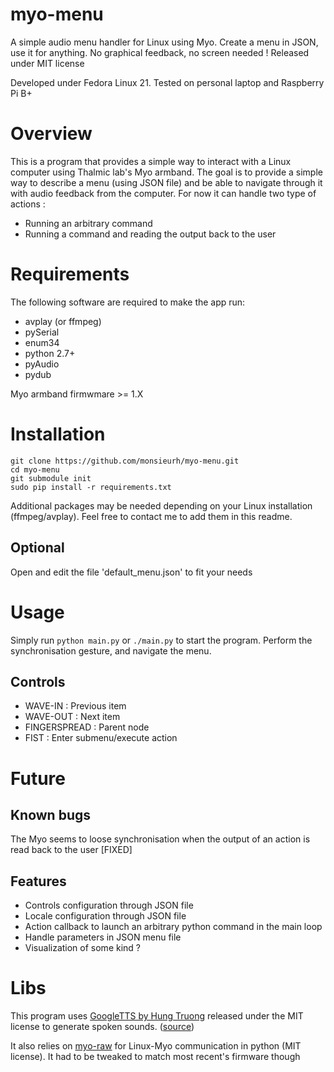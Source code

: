 # myo-menu
A simple audio menu handler for Linux using Myo.
Create a menu in JSON, use it for anything. No graphical feedback, no screen needed !
Released under MIT license

Developed under Fedora Linux 21. Tested on personal laptop and Raspberry Pi B+

# Overview
This is a program that provides a simple way to interact with a Linux computer using Thalmic lab's Myo armband. 
The goal is to provide a simple way to describe a menu (using JSON file) and be able to navigate through it with 
audio feedback from the computer. For now it can handle two type of actions :
- Running an arbitrary command
- Running a command and reading the output back to the user

# Requirements
The following software are required to make the app run:
- avplay (or ffmpeg)
- pySerial
- enum34
- python 2.7+
- pyAudio
- pydub

Myo armband firmwmare >= 1.X

# Installation
```
git clone https://github.com/monsieurh/myo-menu.git
cd myo-menu
git submodule init
sudo pip install -r requirements.txt
```
Additional packages may be needed depending on your Linux installation (ffmpeg/avplay). 
Feel free to contact me to add them in this readme.

## Optional
Open and edit the file 'default_menu.json' to fit your needs

# Usage
Simply run ```python main.py``` or ```./main.py``` to start the program. 
Perform the synchronisation gesture, and navigate the menu.

## Controls
- WAVE-IN : Previous item
- WAVE-OUT : Next item
- FINGERSPREAD : Parent node
- FIST : Enter submenu/execute action

# Future
## Known bugs
The Myo seems to loose synchronisation when the output of an action is read back to the user [FIXED]

## Features
- Controls configuration through JSON file
- Locale configuration through JSON file
- Action callback to launch an arbitrary python command in the main loop
- Handle parameters in JSON menu file
- Visualization of some kind ?

# Libs
This program uses 
[GoogleTTS by Hung Truong](http://www.hung-truong.com/blog/2013/04/26/hacking-googles-text-to-speech-api/) 
released under the MIT license to generate spoken sounds. ([source](https://github.com/hungtruong/Google-Translate-TTS))


It also relies on [myo-raw](https://github.com/dzhu/myo-raw) for Linux-Myo communication in python (MIT license). It had
to be tweaked to match most recent's firmware though


